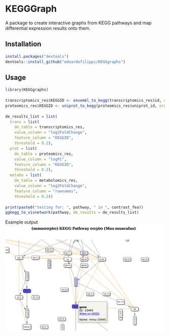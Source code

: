 # KEGGGraph

A package to create interactive graphs from KEGG pathways and map differential expression results onto them.

## Installation

```R
install.packages("devtools")     
devtools::install_github("edoardofilippi/KEGGgraphs")
```
## Usage

```R
library(KEGGgraphs)

transcriptomics_res$KEGGID <- ensembl_to_kegg(transcriptomics_res$id, organism = "mouse")
proteomics_res$KEGGID <- uniprot_to_kegg(proteomics_res$uniprot_id, organism = "mouse")

de_results_list = list(
  trans = list(
    de_table = transcriptomics_res, 
    value_column = "log2FoldChange", 
    feature_column = "KEGGID", 
    threshold = 0.2),
  prot = list(
    de_table = proteomics_res, 
    value_column = "logFC", 
    feature_column = "KEGGID", 
    threshold = 0.2),
  metabo = list(
    de_table = metabolomics_res, 
    value_column = "log2FoldChange", 
    feature_column = "rownames", 
    threshold = 0.2))

print(paste0("testing for: ", pathway, " in ", contrast_fea))
ggkegg_to_visnetwork(pathway, de_results = de_results_list)
```

Example output  
![Example KEGGGraph Output](inst/extdata/example_output.png)

